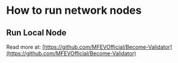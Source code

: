 # How to run network nodes

## Run Local Node

Read more at: [https://github.com/MFEVOfficial/Become-Validator](https://github.com/MFEVOfficial/Become-Validator)
